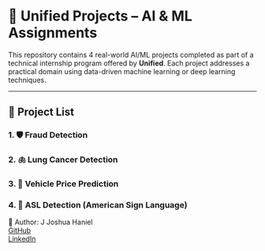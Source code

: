 # 🧠 Unified Projects – AI & ML Assignments

This repository contains 4 real-world AI/ML projects completed as part of a technical internship program offered by **Unified**. Each project addresses a practical domain using data-driven machine learning or deep learning techniques.

---
## 📁 Project List

### 1. 🛡️ Fraud Detection
### 2. 🫁 Lung Cancer Detection
### 3. 🚗 Vehicle Price Prediction
### 4. 🤟 ASL Detection (American Sign Language)

🙌 Author:
J Joshua Haniel  
[GitHub](https://github.com/joshuahanielgts)  
[LinkedIn](https://www.linkedin.com/in/joshuahanielgts)
